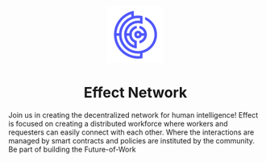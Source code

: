 <p align="center"><img src="/profile/logo_efx.png" width="112px"></p>

<h1 align="center">Effect Network</h1>

Join us in creating the decentralized network for human intelligence! Effect is focused on creating a distributed workforce where workers and requesters can easily connect with each other. Where the interactions are managed by smart contracts and policies are instituted by the community. Be part of building the Future-of-Work


<!--

**Here are some ideas to get you started:**

🙋‍♀️ A short introduction - what is your organization all about?
🌈 Contribution guidelines - how can the community get involved?
👩‍💻 Useful resources - where can the community find your docs? Is there anything else the community should know?
🍿 Fun facts - what does your team eat for breakfast?
🧙 Remember, you can do mighty things with the power of [Markdown](https://docs.github.com/github/writing-on-github/getting-started-with-writing-and-formatting-on-github/basic-writing-and-formatting-syntax)
-->
